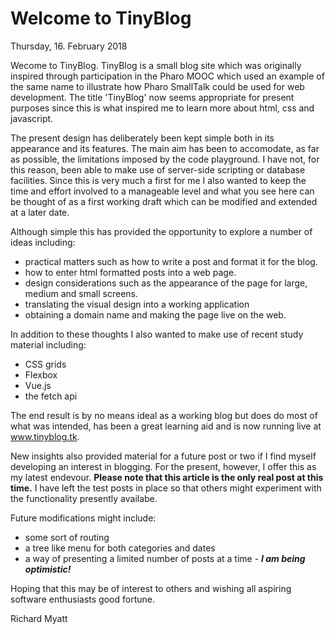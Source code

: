 # Welcome to TinyBlog

Thursday, 16. February 2018

Wecome to TinyBlog.  TinyBlog is a small blog site which was originally inspired through participation in the Pharo MOOC which used an example of the same name to illustrate how Pharo SmallTalk could be used for web development.  The title 'TinyBlog' now seems appropriate for present purposes since this is what inspired me to learn more about html, css and javascript.

The present design has deliberately been kept simple both in its appearance and its features.  The main aim has been to accomodate, as far as possible, the limitations imposed by the code playground.  I have not, for this reason, been able to make use of server-side scripting or database facilities.  Since this is very much a first for me I also wanted to keep the time and effort involved to a manageable level and what you see here can be thought of as a first working draft which can be modified and extended at a later date.

Although simple this has provided the opportunity to explore a number of ideas including:

- practical matters such as how to write a post and format it for the blog.
- how to enter html formatted posts into a web page.
- design considerations such as the appearance of the page for large, medium and small screens.
- translating the visual design into a working application
- obtaining a domain name and making the page live on the web.

In addition to these thoughts I also wanted to make use of recent study material including:

- CSS grids
- Flexbox
- Vue.js
- the fetch api

The end result is by no means ideal as a working blog but does do most of what was intended, has been a great learning aid and is now running live at www.tinyblog.tk.

New insights also provided material for a future post or two if I find myself developing an interest in blogging.  For the present, however, I offer this as my latest endevour.  **Please note that this article is the only real post at this time.**  I have left the test posts in place so that others might experiment with the functionality presently availabe.

Future modifications might include:

- some sort of routing
- a tree like menu for both categories and dates
- a way of presenting a limited number of posts at a time - ***I am being optimistic!***

Hoping that this may be of interest to others and wishing all aspiring software enthusiasts good fortune.

Richard Myatt